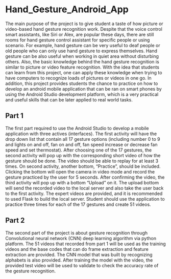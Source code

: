 # Hand_Gesture_Android_App
The main purpose of the project is to give student a taste of how picture or video-based hand gesture recognition work. 
Despite that the voice control smart assistants, like Siri or Alex, are popular these days, there are still rooms for hand gesture control assistant 
for specific people or using scenario. For example, hand gesture can be very useful to deaf people or old people who can only use hand gesture to express themselves. Hand gesture can be also useful when working in quiet area without disturbing others. Also, the basic knowledge behind the hand gesture recognition is similar to picture or video feature recognition. With the idea that students can learn from this project, one can apply these knowledge when trying to have computers to recognize loads of pictures or videos in one go. In addition, this project provides students the chance to practice on how to develop an android mobile application that can be ran on smart phones by using the Android Studio development platform, which is a very practical and useful skills that can be later applied to real world tasks. 
## Part 1
The first part required to use the Android Studio to develop a mobile application with three actives (interfaces). The first activity will have the drop down list that contain all 17 gesture options (including number 0 to 9 and lights on and off, fan on and off, fan speed increase or decrease fan speed and set thermostat). After choosing one of the 17 gestures, the second activity will pop up with the corresponding short video of how the gesture should be done. The video should be able to replay for at least 3 times. On second activity, another bottom, “Practice”, should be included. Clicking the bottom will open the camera in video mode and record the gesture practiced by the user for 5 seconds. After confirming the video, the third activity will pop up with a bottom “Upload” on it. The upload bottom will send the recorded video to the local server and also take the user back to the first activity. The expert videos are provided, and it is recommended to used Flask to build the local server. Student should use the application to practice three times for each of the 17 gestures and create 51 videos.

## Part 2
The second part of the project is about gesture recognition through Convolutional neural network (CNN) deep learning algorithm via python platform. The 51 videos that recorded from part 1 will be used as the training videos and the base codes that can do frame extraction and feature extraction are provided. The CNN model that was built by recognizing alphabets is also provided. After training the model with the video, the provided test video will be used to validate to check the accuracy rate of the gesture recognition.
